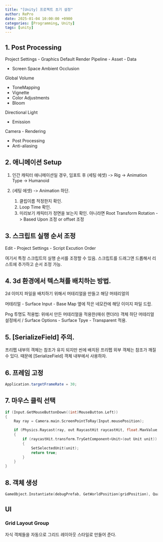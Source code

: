 ```yaml
---
title: "[Unity] 프로젝트 초기 설정"
author: RePro
date: 2025-01-04 10:00:00 +0900
categories: [Programming, Unity]
tags: [unity]
---
```


## 1. Post Processing

Project Settings - Graphics
Default Render Pipeline - Asset - Data
* Screen Space Ambient Occlusion


Global Volume
* ToneMapping
* Vignette
* Color Adjustments
* Bloom

Directional Light
* Emission

Camera - Rendering
* Post Processing
* Anti-aliasing


## 2. 애니메이션 Setup

1. 인간 캐릭터 애니메이션일 경우, 임포트 후 (세팅 에셋) -> Rig -> Animation Type -> Humanoid


2. (세팅 에셋) -> Animation 하단. 
   1. 클립이름 적정한지 확인. 
   2. Loop Time 확인. 
   3. 미리보기 캐릭터가 정면을 보는지 확인. 아니라면 Root Transform Rotation -> Based Upon 조정 or offset 조정


## 3. 스크립트 실행 순서 조정

Edit - Project Settings - Script Excution Order

여기서 특정 스크립트의 실행 순서를 조정할 수 있음.
스크립트를 드래그앤 드롭해서 리스트에 추가하고 순서 조정 가능.


## 4. 3d 환경에서 텍스쳐를 배치하는 방법.

2d 이미지 파일을 배치하기 위해서 머테리얼을 만들고 해당 머테리얼의

머테리얼 - Surface Input - Base Map 옆에 작은 네모칸에 해당 이미지 파일 드랍.

Png 투명도 적용법: 위에서 만든 머테리얼을 적용한(매쉬 랜더러) 객체 하단 머테리얼 설정에서 / Surface Options - Surface Tpye - Transparent 적용.


## 5. [SerializeField] 주의.
프리펩 내부의 객체는 참조가 유지 되지만 씬에 배치된 프리펩 외부 객체는 참조가 깨질 수 있다. 때문에 [SerializeField] 객체 내부에서 사용하자.


## 6. 프레임 고정

```csharp
Application.targetFrameRate = 30;
```

## 7. 마우스 클릭 선택

```cpp
if (Input.GetMouseButtonDown((int)MouseButton.Left))
{
    Ray ray = Camera.main.ScreenPointToRay(Input.mousePosition);

    if (Physics.Raycast(ray, out RaycastHit raycastHit, float.MaxValue, unitsLayerMask))
    {
        if (raycastHit.transform.TryGetComponent<Unit>(out Unit unit))
        {
            SetSelectedUnit(unit);
            return true;
        }
    }
}
```

## 8. 객체 생성

```cpp
GameObject.Instantiate(debugPrefab, GetWorldPosition(gridPosition), Quaternion.identity);
```


## UI

### Grid Layout Group
자식 객체들을 자동으로 그리드 레이아웃 스타일로 만들어 준다.